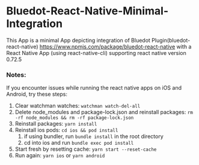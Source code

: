 # Bluedot-React-Native-Minimal-Integration

This App is a minimal App depicting integration of Bluedot Plugin(bluedot-react-native) https://www.npmjs.com/package/bluedot-react-native with a React Native App (using react-native-cli) supporting react native version 0.72.5

### Notes:

If you encounter issues while running the react native apps on iOS and Android, try these steps:

1. Clear watchman watches: `watchman watch-del-all`
2. Delete node_modules and package-lock.json and reinstall packages: `rm -rf node_modules && rm -rf package-lock.json`
3. Reinstall packages: `yarn install`
4. Reinstall ios pods: `cd ios && pod install`
   1. if using bundler, run `bundle install` in the root directory
   2. cd into ios and run `bundle exec pod install`
5. Start fresh by resetting cache: `yarn start --reset-cache`
6. Run again: `yarn ios` or `yarn android`
